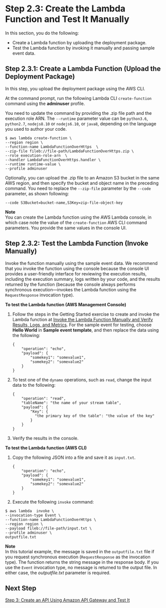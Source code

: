 # Step 2\.3: Create the Lambda Function and Test It Manually<a name="with-on-demand-https-example-upload-deployment-pkg_1"></a>

In this section, you do the following:
+ Create a Lambda function by uploading the deployment package\. 
+ Test the Lambda function by invoking it manually and passing sample event data\. 

## Step 2\.3\.1: Create a Lambda Function \(Upload the Deployment Package\)<a name="walkthrough-on-demand-https-events-adminuser-create-test-function-upload-zip-test-upload_1"></a>

In this step, you upload the deployment package using the AWS CLI\.

At the command prompt, run the following Lambda CLI `create-function` command using the **adminuser** profile\. 

You need to update the command by providing the \.zip file path and the execution role ARN\. The `--runtime` parameter value can be `python3.6`, `python2.7`, `nodejs8.10` or `nodejs6.10`, or `java8`, depending on the language you used to author your code\.

```
$ aws lambda create-function \
--region region \
--function-name LambdaFunctionOverHttps  \
--zip-file fileb://file-path/LambdaFunctionOverHttps.zip \
--role execution-role-arn  \
--handler LambdaFunctionOverHttps.handler \
--runtime runtime-value \
--profile adminuser
```

Optionally, you can upload the \.zip file to an Amazon S3 bucket in the same AWS region, and then specify the bucket and object name in the preceding command\. You need to replace the `--zip-file` parameter by the `--code` parameter, as shown following:

```
--code S3Bucket=bucket-name,S3Key=zip-file-object-key
```

**Note**  
You can create the Lambda function using the AWS Lambda console, in which case note the value of the `create-function` AWS CLI command parameters\. You provide the same values in the console UI\.

## Step 2\.3\.2: Test the Lambda Function \(Invoke Manually\)<a name="walkthrough-on-demand-https-events-adminuser-create-test-function-upload-zip-test-manual-invoke"></a>

Invoke the function manually using the sample event data\. We recommend that you invoke the function using the console because the console UI provides a user\-friendly interface for reviewing the execution results, including the execution summary, logs written by your code, and the results returned by the function \(because the console always performs synchronous execution—invokes the Lambda function using the `RequestResponse` invocation type\)\.

**To test the Lambda function \(AWS Management Console\)**

1. Follow the steps in the Getting Started exercise to create and invoke the Lambda function at [Invoke the Lambda Function Manually and Verify Results, Logs, and Metrics](get-started-create-function.md#get-started-invoke-manually)\. For the sample event for testing, choose **Hello World** in **Sample event template**, and then replace the data using the following: 

   ```
   {
       "operation": "echo",
       "payload": {
           "somekey1": "somevalue1",
           "somekey2": "somevalue2"
       }
   }
   ```

1. To test one of the `dynamo` operations, such as `read`, change the input data to the following:

   ```
   {
       "operation": "read",
       "tableName": "the name of your stream table",
       "payload": {
           "Key": {
             "the primary key of the table": "the value of the key"
           }
       }
   }
   ```

1. Verify the results in the console\.

**To test the Lambda function \(AWS CLI\)**

1. Copy the following JSON into a file and save it as `input.txt`\. 

   ```
   {
       "operation": "echo",
       "payload": {
           "somekey1": "somevalue1",
           "somekey2": "somevalue2"
       }
   }
   ```

1.  Execute the following `invoke` command:

   ```
   $ aws lambda  invoke \
   --invocation-type Event \
   --function-name LambdaFunctionOverHttps \
   --region region \
   --payload fileb://file-path/input.txt \
   --profile adminuser \
   outputfile.txt
   ```
**Note**  
In this tutorial example, the message is saved in the `outputfile.txt` file if you request synchronous execution \(`RequestResponse` as the invocation type\)\. The function returns the string message in the response body\. If you use the `Event` invocation type, no message is returned to the output file\. In either case, the *outputfile\.txt* parameter is required\. 

## Next Step<a name="with-on-demand-https-example-upload-deployment-pkg-next-step"></a>

 [Step 3: Create an API Using Amazon API Gateway and Test It](with-on-demand-https-example-configure-event-source.md) 